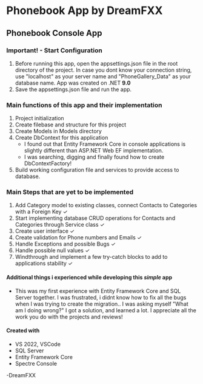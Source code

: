 ﻿# Phonebook App by DreamFXX

## Phonebook Console App

### Important! - Start Configuration

1. Before running this app, open the appsettings.json file in the root directory of the project.
 In case you dont know your connection string, use "localhost" as your server name and "PhoneGallery_Data" as your database name. App was created on .NET **9.0**
2. Save the appsettings.json file and run the app.

### Main functions of this app and their implementation

  1. Project initialization
  2. Create filebase and structure for this project
  3. Create Models in Models directory
  4. Create DbContext for this application
     - I found out that Entity Framework Core in console applications is slightly different than ASP.NET Web EF implementation.
     - I was searching, digging and finally found how to create DbContextFactory!
  5. Build working configuration file and services to provide access to database.

### Main Steps that are yet to be implemented

  1. Add Category model to existing classes, connect Contacts to Categories   with a Foreign Key ✓
  2. Start implementing database CRUD operations for Contacts and Categories through Service class ✓
  3. Create user interface ✓
  4. Create validation for Phone numbers and Emails ✓
  5. Handle Exceptions and possible Bugs ✓
  6. Handle possible null values ✓
  7. Windthrough and implement a few try-catch blocks to add to applications stability ✓

#### Additional things i experienced while developing this *simple* app

- This was my first experience with Entity Framework Core and SQL Server together. I was frustrated, i didnt know how to fix all the bugs when I was trying to create the migration.. I was asking myself "What am I doing wrong?" I got a solution, and learned a lot. I appreciate all the work you do with the projects and reviews!</p>

#### Created with

- VS 2022, VSCode
- SQL Server
- Entity Framework Core
- Spectre Console

-DreamFXX
